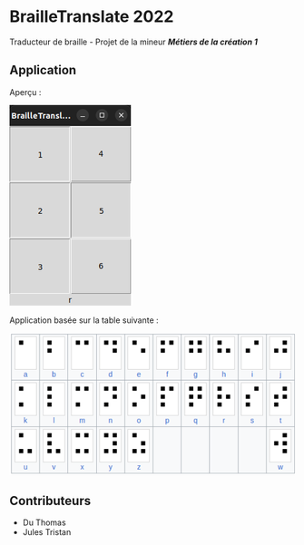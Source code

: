# BrailleTranslate 2022

Traducteur de braille - Projet de la mineur ***Métiers de la création 1***

## Application

Aperçu :

![exemple_r](res/exemple_r.png)

Application basée sur la table suivante :

[![tableBraille](res/tableBraille.png)](https://fr.wikipedia.org/wiki/Braille)

## Contributeurs

- Du Thomas
- Jules Tristan
